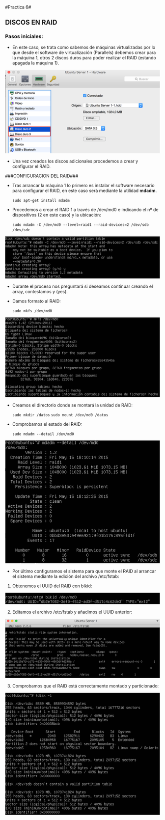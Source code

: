 #Practica 6#

## DISCOS EN RAID ##

### Pasos iniciales: ###

- En este caso, se trata como sabemos de máquinas virtualizadas por lo que desde el software de virtualización (Parallels) debemos crear para la máquina 1, otros 2 discos duros para poder realizar el RAID (estando apagada la máquina 1).

![img](https://github.com/nachobit/ETSIIT/blob/master/swap1415/practica6/discos.png)

- Una vez creados los discos adicionales procedemos a crear y configurar el RAID.


###CONFIGURACION DEL RAID###

- Tras arrancar la máquina 1 lo primero es instalar el software necesario para configurar el RAID, en este caso será mediante la utilidad **mdadm**.

	`sudo apt-get install mdadm`

- Procedemos a crear el RAID 1 a través de /dev/md0 e indicando el nº de dispositivos (2 en este caso) y la ubicación:

	`sudo mdadm -C /dev/md0 --level=raid1 --raid-devices=2 /dev/sdb /dev/sdc`

![img](https://github.com/nachobit/ETSIIT/blob/master/swap1415/practica6/mdadm.png)

- Durante el proceso nos preguntará si deseamos continuar creando el array, contestamos y (yes).

- Damos formato al RAID:

	`sudo mkfs /dev/md0`

![img](https://github.com/nachobit/ETSIIT/blob/master/swap1415/practica6/mkfs.png)

- Creamos el directorio donde se montará la unidad de RAID:

	`sudo mkdir /datos`
	`sudo mount /dev/md0 /datos`

- Comprobamos el estado del RAID:

	`sudo mdadm --detail /dev/md0`

![img](https://github.com/nachobit/ETSIIT/blob/master/swap1415/practica6/res.png)

- Por último configuramos el sistema para que monte el RAID al arrancar el sistema mediante la edición del archivo /etc/fstab:

1. Obtenemos el UUID del RAID con blkid:

![img](https://github.com/nachobit/ETSIIT/blob/master/swap1415/practica6/uuid.png)

2. Editamos el archivo /etc/fstab y añadimos el UUID anterior:

![img](https://github.com/nachobit/ETSIIT/blob/master/swap1415/practica6/fstab.png)

3. Comprobamos que el RAID está correctamente montado y particionado:

![img](https://github.com/nachobit/ETSIIT/blob/master/swap1415/practica6/fdisk.png)
